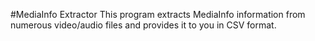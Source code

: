 #MediaInfo Extractor
This program extracts MediaInfo information from numerous video/audio files and provides it to you in CSV format.
